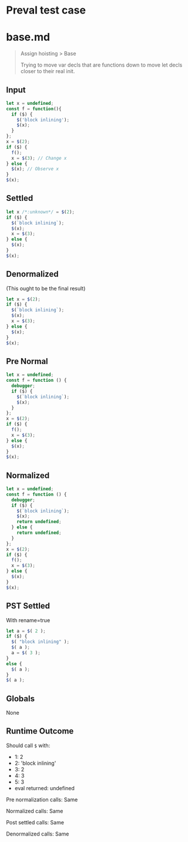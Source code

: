 # Preval test case

# base.md

> Assign hoisting > Base
>
> Trying to move var decls that are functions down to move let decls closer to their real init.

## Input

`````js filename=intro
let x = undefined;
const f = function(){
  if ($) {
    $('block inlining');
    $(x);
  }
};
x = $(2);
if ($) {
  f();
  x = $(3); // Change x
} else {
  $(x); // Observe x
}
$(x);
`````

## Settled


`````js filename=intro
let x /*:unknown*/ = $(2);
if ($) {
  $(`block inlining`);
  $(x);
  x = $(3);
} else {
  $(x);
}
$(x);
`````

## Denormalized
(This ought to be the final result)

`````js filename=intro
let x = $(2);
if ($) {
  $(`block inlining`);
  $(x);
  x = $(3);
} else {
  $(x);
}
$(x);
`````

## Pre Normal


`````js filename=intro
let x = undefined;
const f = function () {
  debugger;
  if ($) {
    $(`block inlining`);
    $(x);
  }
};
x = $(2);
if ($) {
  f();
  x = $(3);
} else {
  $(x);
}
$(x);
`````

## Normalized


`````js filename=intro
let x = undefined;
const f = function () {
  debugger;
  if ($) {
    $(`block inlining`);
    $(x);
    return undefined;
  } else {
    return undefined;
  }
};
x = $(2);
if ($) {
  f();
  x = $(3);
} else {
  $(x);
}
$(x);
`````

## PST Settled
With rename=true

`````js filename=intro
let a = $( 2 );
if ($) {
  $( "block inlining" );
  $( a );
  a = $( 3 );
}
else {
  $( a );
}
$( a );
`````

## Globals

None

## Runtime Outcome

Should call `$` with:
 - 1: 2
 - 2: 'block inlining'
 - 3: 2
 - 4: 3
 - 5: 3
 - eval returned: undefined

Pre normalization calls: Same

Normalized calls: Same

Post settled calls: Same

Denormalized calls: Same
